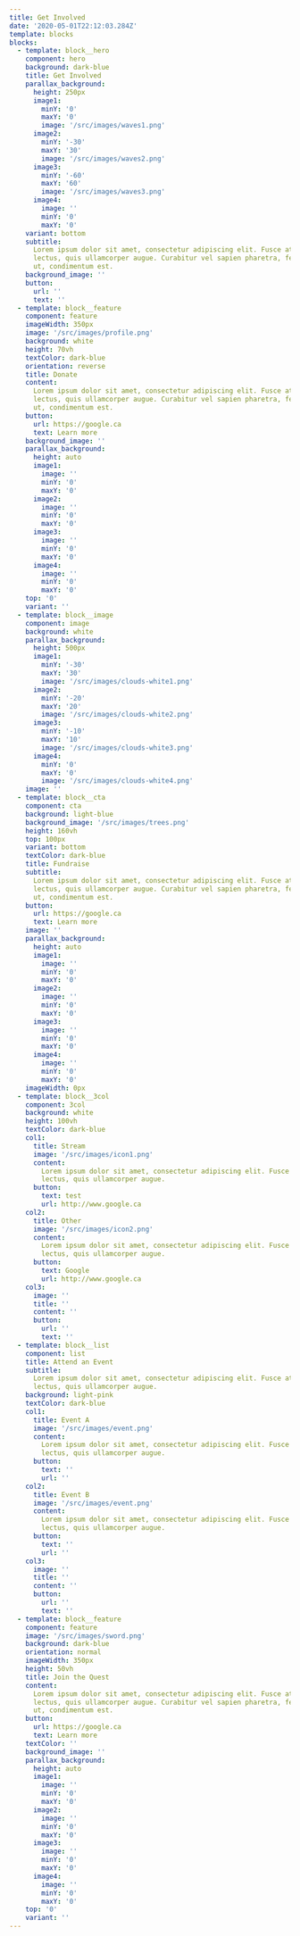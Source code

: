 ```yaml
---
title: Get Involved
date: '2020-05-01T22:12:03.284Z'
template: blocks
blocks:
  - template: block__hero
    component: hero
    background: dark-blue
    title: Get Involved
    parallax_background:
      height: 250px
      image1:
        minY: '0'
        maxY: '0'
        image: '/src/images/waves1.png'
      image2:
        minY: '-30'
        maxY: '30'
        image: '/src/images/waves2.png'
      image3:
        minY: '-60'
        maxY: '60'
        image: '/src/images/waves3.png'
      image4:
        image: ''
        minY: '0'
        maxY: '0'
    variant: bottom
    subtitle:
      Lorem ipsum dolor sit amet, consectetur adipiscing elit. Fusce at vehicula
      lectus, quis ullamcorper augue. Curabitur vel sapien pharetra, fermentum elit
      ut, condimentum est.
    background_image: ''
    button:
      url: ''
      text: ''
  - template: block__feature
    component: feature
    imageWidth: 350px
    image: '/src/images/profile.png'
    background: white
    height: 70vh
    textColor: dark-blue
    orientation: reverse
    title: Donate
    content:
      Lorem ipsum dolor sit amet, consectetur adipiscing elit. Fusce at vehicula
      lectus, quis ullamcorper augue. Curabitur vel sapien pharetra, fermentum elit
      ut, condimentum est.
    button:
      url: https://google.ca
      text: Learn more
    background_image: ''
    parallax_background:
      height: auto
      image1:
        image: ''
        minY: '0'
        maxY: '0'
      image2:
        image: ''
        minY: '0'
        maxY: '0'
      image3:
        image: ''
        minY: '0'
        maxY: '0'
      image4:
        image: ''
        minY: '0'
        maxY: '0'
    top: '0'
    variant: ''
  - template: block__image
    component: image
    background: white
    parallax_background:
      height: 500px
      image1:
        minY: '-30'
        maxY: '30'
        image: '/src/images/clouds-white1.png'
      image2:
        minY: '-20'
        maxY: '20'
        image: '/src/images/clouds-white2.png'
      image3:
        minY: '-10'
        maxY: '10'
        image: '/src/images/clouds-white3.png'
      image4:
        minY: '0'
        maxY: '0'
        image: '/src/images/clouds-white4.png'
    image: ''
  - template: block__cta
    component: cta
    background: light-blue
    background_image: '/src/images/trees.png'
    height: 160vh
    top: 100px
    variant: bottom
    textColor: dark-blue
    title: Fundraise
    subtitle:
      Lorem ipsum dolor sit amet, consectetur adipiscing elit. Fusce at vehicula
      lectus, quis ullamcorper augue. Curabitur vel sapien pharetra, fermentum elit
      ut, condimentum est.
    button:
      url: https://google.ca
      text: Learn more
    image: ''
    parallax_background:
      height: auto
      image1:
        image: ''
        minY: '0'
        maxY: '0'
      image2:
        image: ''
        minY: '0'
        maxY: '0'
      image3:
        image: ''
        minY: '0'
        maxY: '0'
      image4:
        image: ''
        minY: '0'
        maxY: '0'
    imageWidth: 0px
  - template: block__3col
    component: 3col
    background: white
    height: 100vh
    textColor: dark-blue
    col1:
      title: Stream
      image: '/src/images/icon1.png'
      content:
        Lorem ipsum dolor sit amet, consectetur adipiscing elit. Fusce at vehicula
        lectus, quis ullamcorper augue.
      button:
        text: test
        url: http://www.google.ca
    col2:
      title: Other
      image: '/src/images/icon2.png'
      content:
        Lorem ipsum dolor sit amet, consectetur adipiscing elit. Fusce at vehicula
        lectus, quis ullamcorper augue.
      button:
        text: Google
        url: http://www.google.ca
    col3:
      image: ''
      title: ''
      content: ''
      button:
        url: ''
        text: ''
  - template: block__list
    component: list
    title: Attend an Event
    subtitle:
      Lorem ipsum dolor sit amet, consectetur adipiscing elit. Fusce at vehicula
      lectus, quis ullamcorper augue.
    background: light-pink
    textColor: dark-blue
    col1:
      title: Event A
      image: '/src/images/event.png'
      content:
        Lorem ipsum dolor sit amet, consectetur adipiscing elit. Fusce at vehicula
        lectus, quis ullamcorper augue.
      button:
        text: ''
        url: ''
    col2:
      title: Event B
      image: '/src/images/event.png'
      content:
        Lorem ipsum dolor sit amet, consectetur adipiscing elit. Fusce at vehicula
        lectus, quis ullamcorper augue.
      button:
        text: ''
        url: ''
    col3:
      image: ''
      title: ''
      content: ''
      button:
        url: ''
        text: ''
  - template: block__feature
    component: feature
    image: '/src/images/sword.png'
    background: dark-blue
    orientation: normal
    imageWidth: 350px
    height: 50vh
    title: Join the Quest
    content:
      Lorem ipsum dolor sit amet, consectetur adipiscing elit. Fusce at vehicula
      lectus, quis ullamcorper augue. Curabitur vel sapien pharetra, fermentum elit
      ut, condimentum est.
    button:
      url: https://google.ca
      text: Learn more
    textColor: ''
    background_image: ''
    parallax_background:
      height: auto
      image1:
        image: ''
        minY: '0'
        maxY: '0'
      image2:
        image: ''
        minY: '0'
        maxY: '0'
      image3:
        image: ''
        minY: '0'
        maxY: '0'
      image4:
        image: ''
        minY: '0'
        maxY: '0'
    top: '0'
    variant: ''
---
```


